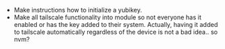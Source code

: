 - Make instructions how to initialize a yubikey.
- Make all tailscale functionality into module so not everyone has it enabled or has the key added to their system. Actually, having it added to tailscale automatically regardless of the device is not a bad idea.. so nvm?
